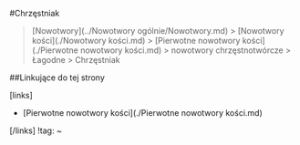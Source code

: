 #Chrzęstniak

>  [Nowotwory](../Nowotwory ogólnie/Nowotwory.md) > [Nowotwory kości](./Nowotwory kości.md) > [Pierwotne nowotwory kości](./Pierwotne nowotwory kości.md) > nowotwory chrzęstnotwórcze > Łagodne > Chrzęstniak



##Linkujące do tej strony

[links]

- [Pierwotne nowotwory kości](./Pierwotne nowotwory kości.md)


[/links]
!tag:
~

